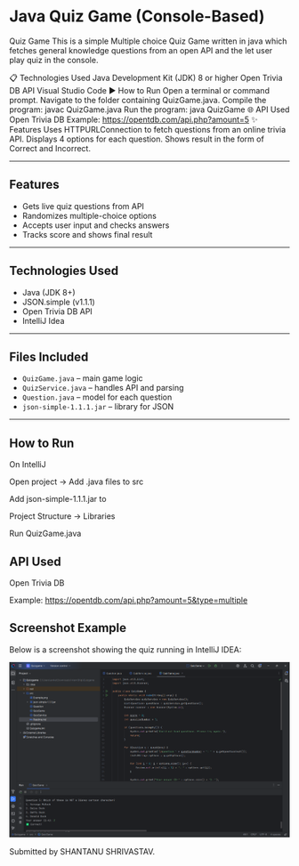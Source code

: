 # Java Quiz Game (Console-Based)

Quiz Game
This is a simple Multiple choice Quiz Game written in java which fetches general knowledge questions from an open API and the let user play quiz in the console.

📋 Technologies Used
Java Development Kit (JDK) 8 or higher
Open Trivia DB API
Visual Studio Code
▶️ How to Run
Open a terminal or command prompt.
Navigate to the folder containing QuizGame.java.
Compile the program:
javac QuizGame.java
Run the program:
java QuizGame
🌐 API Used
Open Trivia DB
Example: https://opentdb.com/api.php?amount=5
✨ Features
Uses HTTPURLConnection to fetch questions from an online trivia API.
Displays 4 options for each question.
Shows result in the form of Correct and Incorrect.


---

## Features
- Gets live quiz questions from API
- Randomizes multiple-choice options
- Accepts user input and checks answers
- Tracks score and shows final result

---

## Technologies Used
- Java (JDK 8+)
- JSON.simple (v1.1.1)
- Open Trivia DB API
- IntelliJ Idea

---

## Files Included
- `QuizGame.java` – main game logic
- `QuizService.java` – handles API and parsing
- `Question.java` – model for each question
- `json-simple-1.1.1.jar` – library for JSON

---

## How to Run

On IntelliJ

Open project → Add .java files to src

Add json-simple-1.1.1.jar to 

Project Structure → Libraries

Run QuizGame.java

## API Used
Open Trivia DB

Example: https://opentdb.com/api.php?amount=5&type=multiple

## Screenshot Example 
Below is a screenshot showing the quiz running in IntelliJ IDEA:

![Quiz Running in IntelliJ](Example.png)

Submitted by SHANTANU SHRIVASTAV.

